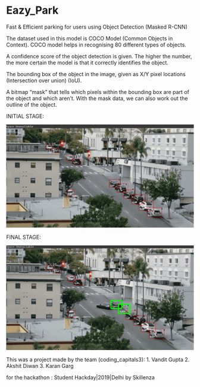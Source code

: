 # Eazy_Park
Fast &amp; Efficient parking for users using Object Detection (Masked R-CNN)

The dataset used in this model is COCO Model (Common Objects in Context). COCO model helps in recognising 80 different types of objects.

A confidence score of the object detection is given. The higher the number, the more certain the model is that it correctly identifies the object.

The bounding box of the object in the image, given as X/Y pixel locations (Intersection over union) (IoU).

A bitmap “mask” that tells which pixels within the bounding box are part of the object and which aren’t. With the mask data, we can also work out the outline of the object.

INITIAL STAGE: 

![](Images/Initial.png)

FINAL STAGE:

![](Images/Final.png)



This was a project made by the team (coding_capitals3):
                                    1. Vandit Gupta
                                    2. Akshit Diwan
                                    3. Karan Garg
                                    
for the hackathon : Student Hackday|2019|Delhi by Skillenza

  

